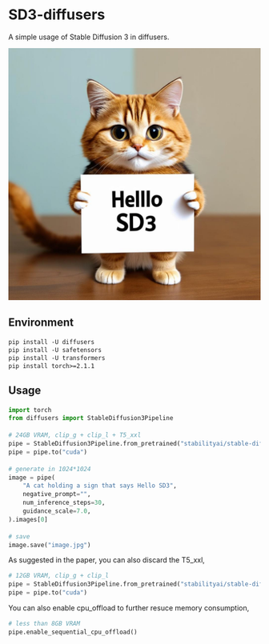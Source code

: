 # SD3-diffusers
A simple usage of Stable Diffusion 3 in diffusers.

<div align="center">
<img src='/image.jpg' width = 900 >
</div>

## Environment
```
pip install -U diffusers
pip install -U safetensors
pip install -U transformers
pip install torch>=2.1.1
```

## Usage
```python
import torch
from diffusers import StableDiffusion3Pipeline

# 24GB VRAM, clip_g + clip_l + T5_xxl
pipe = StableDiffusion3Pipeline.from_pretrained("stabilityai/stable-diffusion-3-medium-diffusers", torch_dtype=torch.float16)
pipe = pipe.to("cuda")

# generate in 1024*1024
image = pipe(
    "A cat holding a sign that says Hello SD3",
    negative_prompt="",
    num_inference_steps=30,
    guidance_scale=7.0,
).images[0]

# save
image.save("image.jpg")
```

As suggested in the paper, you can also discard the T5_xxl,
```python
# 12GB VRAM, clip_g + clip_l
pipe = StableDiffusion3Pipeline.from_pretrained("stabilityai/stable-diffusion-3-medium-diffusers", text_encoder_3=None, tokenizer_3=None, torch_dtype=torch.float16)
pipe = pipe.to("cuda")
```

You can also enable cpu_offload to further resuce memory consumption,
```python
# less than 8GB VRAM
pipe.enable_sequential_cpu_offload()
```

